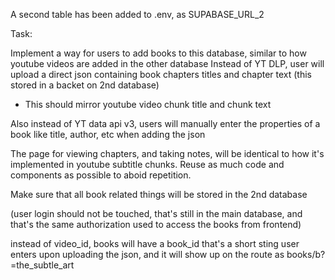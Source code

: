 A second table has been added to .env, as SUPABASE_URL_2

Task:

Implement a way for users to add books to this database, similar to how youtube videos are added in the other database
Instead of YT DLP, user will upload a direct json containing book chapters titles and chapter text (this stored in a backet on 2nd database)
- This should mirror youtube video chunk title and chunk text

Also instead of YT data api v3, users will manually enter the properties of a book like title, author, etc when adding the json

The page for viewing chapters, and taking notes, will be identical to how it's implemented in youtube subtitle chunks.
Reuse as much code and components as possible to aboid repetition.

Make sure that all book related things will be stored in the 2nd database

(user login should not be touched, that's still in the main database, and that's the same authorization used to access the books from frontend)

instead of video_id, books will have a book_id that's a short sting user enters upon uploading the json, and it will show up on the route as books/b?=the_subtle_art